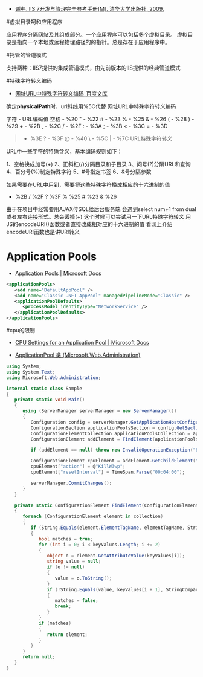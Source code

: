 


 - [谢弗. IIS 7开发与管理完全参考手册[M]. 清华大学出版社, 2009.](http://www.tup.tsinghua.edu.cn/upload/books/yz/028328-01.pdf)

#虚拟目录呵和应用程序

应用程序分隔网站及其组成部分。一个应用程序可以包括多个虚拟目录。
虚拟目录是指向一个本地或远程物理路径的的指针。总是存在于应用程序中。


#托管的管道模式

支持两种：IIS7提供的集成管道模式，由先前版本的IIS提供的经典管道模式

#特殊字符转义编码

- [网址URL中特殊字符转义编码_百度文库 ](https://wenku.baidu.com/view/ff8cd627f111f18583d05a43.html) 

确定**physicalPath**时，url斜线用%5C代替
网址URL中特殊字符转义编码

字符 - URL编码值
空格 - %20
" - %22
\# - %23
% - %25
& - %26
( - %28
) - %29
\+ - %2B
, - %2C
/ - %2F
: - %3A
; - %3B
< - %3C
= - %3D
> - %3E
? - %3F
@ - %40
\ - %5C
| - %7C
URL特殊字符转义

URL中一些字符的特殊含义，基本编码规则如下：

1、空格换成加号(+)
2、正斜杠(/)分隔目录和子目录
3、问号(?)分隔URL和查询
4、百分号(%)制定特殊字符
5、#号指定书签
6、&号分隔参数

如果需要在URL中用到，需要将这些特殊字符换成相应的十六进制的值
+ %2B
/ %2F
? %3F
% %25
\# %23
& %26

由于在项目中经常要用AJAX传SQL给后台服务端
会遇到select num+1 from dual或者左右连接形式。总会丢掉(+)
这个时候可以尝试用一下URL特殊字符转义
用JS的encodeURI()函数或者直接改成相对应的十六进制的值
看网上介绍encodeURI函数也是讲URI转义


# Application Pools <applicationPools>

* [Application Pools <applicationPools> | Microsoft Docs ](https://docs.microsoft.com/en-us/iis/configuration/system.applicationhost/applicationpools/)

```xml
<applicationPools>
   <add name="DefaultAppPool" />
   <add name="Classic .NET AppPool" managedPipelineMode="Classic" />
   <applicationPoolDefaults>
      <processModel identityType="NetworkService" />
   </applicationPoolDefaults>
</applicationPools>
```



#cpu的限制
- [CPU Settings for an Application Pool <cpu> | Microsoft Docs ](https://docs.microsoft.com/en-us/iis/configuration/system.applicationhost/applicationpools/add/cpu)

- [ApplicationPool 类 (Microsoft.Web.Administration) ](https://msdn.microsoft.com/zh-cn/library/microsoft.web.administration.applicationpool(v=vs.90).aspx)

```csharp
using System;
using System.Text;
using Microsoft.Web.Administration;

internal static class Sample
{
   private static void Main()
   {
      using (ServerManager serverManager = new ServerManager())
      {
         Configuration config = serverManager.GetApplicationHostConfiguration();
         ConfigurationSection applicationPoolsSection = config.GetSection("system.applicationHost/applicationPools");
         ConfigurationElementCollection applicationPoolsCollection = applicationPoolsSection.GetCollection();
         ConfigurationElement addElement = FindElement(applicationPoolsCollection, "add", "name", @"DefaultAppPool");

         if (addElement == null) throw new InvalidOperationException("Element not found!");

         ConfigurationElement cpuElement = addElement.GetChildElement("cpu");
         cpuElement["action"] = @"KillW3wp";
         cpuElement["resetInterval"] = TimeSpan.Parse("00:04:00");

         serverManager.CommitChanges();
      }
   }

   private static ConfigurationElement FindElement(ConfigurationElementCollection collection, string elementTagName, params string[] keyValues)
   {
      foreach (ConfigurationElement element in collection)
      {
         if (String.Equals(element.ElementTagName, elementTagName, StringComparison.OrdinalIgnoreCase))
         {
            bool matches = true;
            for (int i = 0; i < keyValues.Length; i += 2)
            {
               object o = element.GetAttributeValue(keyValues[i]);
               string value = null;
               if (o != null)
               {
                  value = o.ToString();
               }
               if (!String.Equals(value, keyValues[i + 1], StringComparison.OrdinalIgnoreCase))
               {
                  matches = false;
                  break;
               }
            }
            if (matches)
            {
               return element;
            }
         }
      }
      return null;
   }
}
```